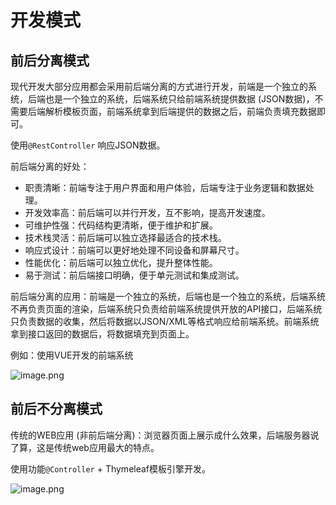 # 开发模式

## 前后分离模式

现代开发大部分应用都会采用前后端分离的方式进行开发，前端是一个独立的系统，后端也是一个独立的系统，后端系统只给前端系统提供数据 (JSON数据)，不需要后端解析模板页面，前端系统拿到后端提供的数据之后，前端负责填充数据即可。

使用`@RestController` 响应JSON数据。

前后端分离的好处：

- 职责清晰：前端专注于用户界面和用户体验，后端专注于业务逻辑和数据处理。
- 开发效率高：前后端可以并行开发，互不影响，提高开发速度。
- 可维护性强：代码结构更清晰，便于维护和扩展。
- 技术栈灵活：前后端可以独立选择最适合的技术栈。
- 响应式设计：前端可以更好地处理不同设备和屏幕尺寸。
- 性能优化：前后端可以独立优化，提升整体性能。
- 易于测试：前后端接口明确，便于单元测试和集成测试。

前后端分离的应用：前端是一个独立的系统，后端也是一个独立的系统，后端系统不再负责页面的渲染，后端系统只负责给前端系统提供开放的API接口，后端系统只负责数据的收集，然后将数据以JSON/XML等格式响应给前端系统。前端系统拿到接口返回的数据后，将数据填充到页面上。

例如：使用VUE开发的前端系统

![image.png](https://fastly.jsdelivr.net/gh/LetengZzz/img@main/tc2/img202411221446626.png)

## 前后不分离模式

传统的WEB应用 (非前后端分离)：浏览器页面上展示成什么效果，后端服务器说了算，这是传统web应用最大的特点。

使用功能`@Controller` + Thymeleaf模板引擎开发。

![image.png](https://fastly.jsdelivr.net/gh/LetengZzz/img@main/tc2/img202411221444514.png)

